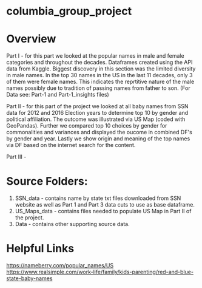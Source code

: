 # columbia_group_project


# Overview

Part I - for this part we looked at the popular names in male and female categories and throughout the decades. Dataframes created using the API data from Kaggle. Biggest discovery in this section was the limited diversity in male names. In the top 30 names in the US in the last 11 decades, only 3 of them were female names. This indicates the reprtitive nature of the male names possibly due to tradition of passing names from father to son. (For Data see: Part-1 and Part-1_insights files)

Part II - for this part of the project we looked at all baby names from SSN data for 2012 and 2016 Election years to determine top 10 by gender and political affiliation.  The outcome was illustrated via US Map (coded with GeoPandas).  Further we compared top 10 choices by gender for commonalities and variances and displayed the oucome in combined DF's by gender and year.  Lastly we show origin and meaning of the top names via DF based on the internet search for the content.

Part III - 


# Source Folders:
1. SSN_data - contains name by state txt files downloaded from SSN website as well as Part 1 and Part 3 data cuts to use as base dataframe.
2. US_Maps_data - contains files needed to populate US Map in Part II of the project.
3. Data - contains other supporting source data.


# Helpful Links
https://nameberry.com/popular_names/US
https://www.realsimple.com/work-life/family/kids-parenting/red-and-blue-state-baby-names